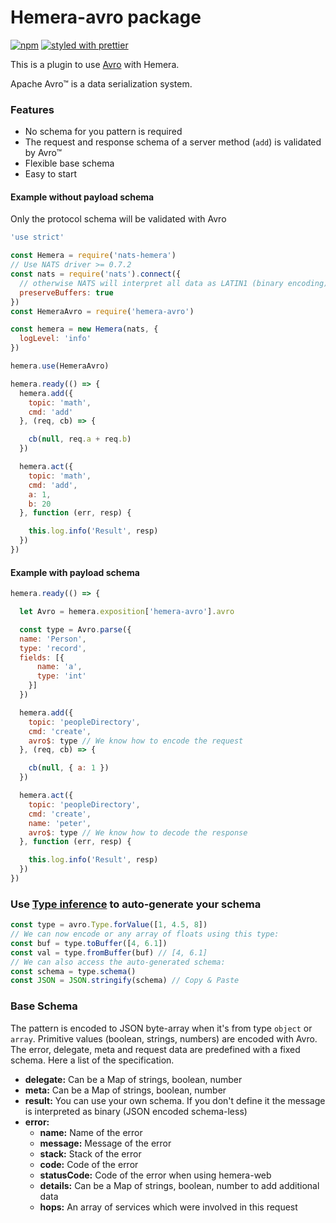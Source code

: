 # Hemera-avro package

[![npm](https://img.shields.io/npm/v/hemera-avro.svg?maxAge=3600)](https://www.npmjs.com/package/hemera-avro)
[![styled with prettier](https://img.shields.io/badge/styled_with-prettier-ff69b4.svg)](#badge)

This is a plugin to use [Avro](https://avro.apache.org) with Hemera.

Apache Avro™ is a data serialization system.

### Features

- No schema for you pattern is required
- The request and response schema of a server method (`add`) is validated by Avro™
- Flexible base schema
- Easy to start

#### Example without payload schema

Only the protocol schema will be validated with Avro

```js
'use strict'

const Hemera = require('nats-hemera')
// Use NATS driver >= 0.7.2
const nats = require('nats').connect({ 
  // otherwise NATS will interpret all data as LATIN1 (binary encoding)
  preserveBuffers: true
})
const HemeraAvro = require('hemera-avro')

const hemera = new Hemera(nats, {
  logLevel: 'info'
})

hemera.use(HemeraAvro)

hemera.ready(() => {
  hemera.add({
    topic: 'math',
    cmd: 'add'
  }, (req, cb) => {

    cb(null, req.a + req.b)
  })

  hemera.act({
    topic: 'math',
    cmd: 'add',
    a: 1,
    b: 20
  }, function (err, resp) {

    this.log.info('Result', resp)
  })
})

```

#### Example with payload schema

```js
hemera.ready(() => {

  let Avro = hemera.exposition['hemera-avro'].avro

  const type = Avro.parse({
  name: 'Person',
  type: 'record',
  fields: [{
      name: 'a',
      type: 'int'
    }]
  })

  hemera.add({
    topic: 'peopleDirectory',
    cmd: 'create',
    avro$: type // We know how to encode the request
  }, (req, cb) => {

    cb(null, { a: 1 })
  })

  hemera.act({
    topic: 'peopleDirectory',
    cmd: 'create',
    name: 'peter',
    avro$: type // We know how to decode the response
  }, function (err, resp) {

    this.log.info('Result', resp)
  })
})
```

### Use [Type inference](https://github.com/mtth/avsc/wiki/Advanced-usage#type-inference) to auto-generate your schema

```js
const type = avro.Type.forValue([1, 4.5, 8])
// We can now encode or any array of floats using this type:
const buf = type.toBuffer([4, 6.1])
const val = type.fromBuffer(buf) // [4, 6.1]
// We can also access the auto-generated schema:
const schema = type.schema()
const JSON = JSON.stringify(schema) // Copy & Paste
```

### Base Schema

The pattern is encoded to JSON byte-array when it's from type `object` or `array`. Primitive values (boolean, strings, numbers) are encoded with Avro.
The error, delegate, meta and request data are predefined with a fixed schema. Here a list of the specification.

- **delegate:** Can be a Map of strings, boolean, number
- **meta:** Can be a Map of strings, boolean, number
- **result:** You can use your own schema. If you don't define it the message is interpreted as binary (JSON encoded schema-less)
- **error:**
  - **name:** Name of the error
  - **message:** Message of the error
  - **stack:** Stack of the error
  - **code:** Code of the error
  - **statusCode:** Code of the error when using hemera-web
  - **details:** Can be a Map of strings, boolean, number to add additional data
  - **hops:** An array of services which were involved in this request
